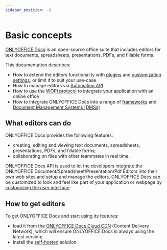 ```yaml
---
sidebar_position: -8
---
```


# Basic concepts

[ONLYOFFICE Docs](https://www.onlyoffice.com/download-docs.aspx?from=api#docs-developer) is an open-source office suite that includes editors for text documents, spreadsheets, presentations, PDFs, and fillable forms.

This documentation describes:

- How to extend the editors functionality with [plugins](../usage-api/config/editor/plugins.md) and [customization settings](../usage-api/config/editor/customization/customization-standard-branding.md), or limit it to suit your use-case
- How to manage editors via [Automation API](../usage-api/automation-api.md)
- How to use the [WOPI protocol](../using-wopi/overview.md) to integrate your application with an online office
- How to integrate ONLYOFFICE Docs into a range of [frameworks](./frontend-frameworks/react.md) and [Document Management Systems (DMSs)](./ready-to-use-connectors/nextcloud-integration.md)

## What editors can do

ONLYOFFICE Docs provides the following features:

- creating, editing and viewing text documents, spreadsheets, presentations, PDFs, and fillable forms;
- collaborating on files with other teammates in real time.

ONLYOFFICE Docs API is used to let the developers integrate the ONLYOFFICE Document/Spreadsheet/Presentation/Pdf Editors into their own web sites and setup and manage the editors. ONLYOFFICE Docs can be customized to look and feel like part of your application or webpage by [customizing the user interface](../usage-api/config/editor/customization/customization-standard-branding.md).

## How to get editors

To get ONLYOFFICE Docs and start using its features:

- load it from the [ONLYOFFICE Docs Cloud CDN](./installation/cloud.md) (Content Delivery Network), which will ensure ONLYOFFICE Docs is always using the latest version;
- install the [self-hosted](./installation/self-hosted.md) solution.
